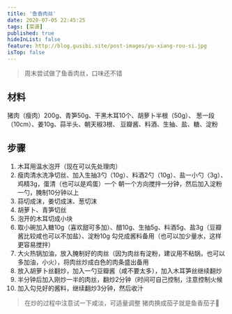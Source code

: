 ```yaml
---
title: '鱼香肉丝'
date: 2020-07-05 22:45:25
tags: [菜谱]
published: true
hideInList: false
feature: http://blog.gusibi.site/post-images/yu-xiang-rou-si.jpg
isTop: false
---
```


> 周末尝试做了鱼香肉丝，口味还不错

## 材料

猪肉（瘦肉）200g、青笋50g、干黑木耳10个、胡萝卜半根（50g）、
葱一段（10cm）、姜10g、蒜半头、朝天椒3根、
豆瓣酱、料酒、生抽、盐、糖、淀粉

## 步骤

1. 木耳用温水泡开（现在可以先处理肉）
2. 瘦肉清水洗净切丝、加入生抽3勺（10g）、料酒2勺（10g）、盐一小勺（3g）、鸡精3g，蛋清（也可以是鸡蛋）一个 朝一个方向搅拌一分钟，然后加入淀粉一勺，腌制10分钟以上
3. 蒜切成沫，姜切成沫、葱切沫
4. 胡萝卜、青笋切丝
5. 泡开的木耳切成小块
6. 取小碗加入糖10g（喜欢甜可多加）、醋10g、生抽5g、料酒5g、盐3g（豆瓣酱比较咸也可以不加盐）、淀粉10g 勾兑成酱料备用（也可以加少量水，这样更容易搅拌）
7. 大火热锅加油，放入腌制好的肉丝（因为肉丝有淀粉，建议用不粘锅，也可以多加油，小火），将肉丝炒成白色的肉条盛出备用
8. 放入胡萝卜丝翻炒，加入一勺豆瓣酱（咸不要太多），加入木耳笋丝继续翻炒
9. 半分钟后加入刚炒一半的肉丝，翻炒2分钟（时间可自己控制，注意控制火候
10. 加入勾兑好的酱料，继续翻炒3分钟，然后收汁

> 在炒的过程中注意试一下咸淡，可适量调整
> 猪肉换成茄子就是鱼香茄子🤡